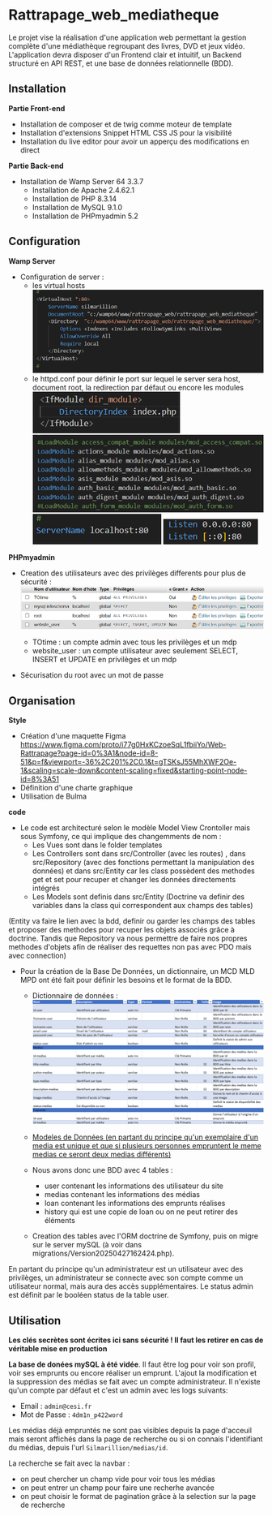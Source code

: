 # Rattrapage_web_mediatheque
Le projet vise la réalisation d'une application web permettant la gestion complète d'une médiathèque regroupant des livres, DVD et jeux vidéo. L'application devra disposer d'un Frontend clair et intuitif, un Backend structuré en API REST, et une base de données relationnelle (BDD).


## Installation

**Partie Front-end**
- Installation de composer et de twig comme moteur de template
- Installation d'extensions Snippet HTML CSS JS pour la visibilité
- Installation du live editor pour avoir un apperçu des modifications en direct

**Partie Back-end**
- Installation de Wamp Server 64 3.3.7
    - Installation de Apache 2.4.62.1
    - Installation de PHP 8.3.14
    - Installation de MySQL 9.1.0
    - Installation de PHPmyadmin 5.2


## Configuration

**Wamp Server**
- Configuration de server :
    - les virtual hosts ![alt text](imgREADME/image.png)
    - le httpd.conf pour définir le port sur lequel le server sera host, document root, la redirection par défaut ou encore les modules
    ![alt text](imgREADME/image-3.png)
    ![alt text](imgREADME/image-4.png)
    ![alt text](imgREADME/image-5.png)
    ![alt text](imgREADME/image-6.png)

**PHPmyadmin**
- Creation des utilisateurs avec des privilèges differents pour plus de sécurité : 
![alt text](imgREADME/image-2.png)
    - TOtime : un compte admin avec tous les privilèges et un mdp
    - website_user : un compte utilisateur avec seulement SELECT, INSERT et UPDATE en privilèges et un mdp

- Sécurisation du root avec un mot de passe




## Organisation

**Style**
- Création d'une maquette Figma 
https://www.figma.com/proto/i77g0HxKCzoeSqL1fbiiYo/Web-Rattrapage?page-id=0%3A1&node-id=8-51&p=f&viewport=-36%2C201%2C0.1&t=gTSKsJ55MhXWF2Oe-1&scaling=scale-down&content-scaling=fixed&starting-point-node-id=8%3A51
- Définition d'une charte graphique
- Utilisation de Bulma

**code**

- Le code est architecturé selon le modèle Model View Crontoller mais sous Symfony, ce qui implique des changemments de nom :
    - Les Vues sont dans le folder templates
    - Les Controllers sont dans src/Controller (avec les routes) , dans src/Repository (avec des fonctions permettant la manipulation des données) et dans src/Entity car les class possèdent des methodes get et set pour recuper et changer les données directements intégrés
    - Les Models sont definis dans src/Entity (Doctrine va definir des variables dans la class qui correspondent aux champs des tables)

 (Entity va faire le lien avec la bdd, definir ou garder les champs des tables et proposer des methodes pour recuper les objets associés grâce à doctrine. Tandis que Repository va nous permettre de faire nos propres methodes d'objets afin de réaliser des requettes non pas avec PDO mais avec connection)
 
- Pour la création de la Base De Données, un dictionnaire, un MCD MLD MPD ont été fait pour définir les besoins et le format de la BDD.
   - Dictionnaire de données : ![alt text](imgREADME/image-7.png)
   
   - [Modeles de Données (en partant du principe qu'un exemplaire d'un media est unique et que si plusieurs personnes empruntent le meme medias ce seront deux medias différents)](imgREADME/Data_Models_mediatheque.pdf)

   - Nous avons donc une BDD avec 4 tables : 
        - user contenant les informations des utilisateur du site
        - medias contenant les informations des médias
        - loan contenant les informations des emprunts réalises
        - history qui est une copie de loan ou on ne peut retirer des éléments

   - Creation des tables avec l'ORM doctrine de Symfony, puis on migre sur le server mySQL (à voir dans migrations/Version20250427162424.php). 

En partant du principe qu'un administrateur est un utilisateur avec des privilèges, un administrateur se connecte avec son compte comme un utilisateur normal, mais aura des accès supplémentaires. Le status admin est définit par le booléen status de la table user.


## Utilisation

**Les clés secrètes sont écrites ici sans sécurité ! Il faut les retirer en cas de véritable mise en production**

**La base de donées mySQL à été vidée**. Il faut être log pour voir son profil, voir ses emprunts ou encore réaliser un emprunt. L'ajout la modification et la suppression des médias se fait avec un compte administrateur. Il n'existe qu'un compte par défaut et c'est un admin avec les logs suivants:

- Email : ``` admin@cesi.fr ```
- Mot de Passe : ``` 4dm1n_p422word ```

Les médias déjà empruntés ne sont pas visibles depuis la page d'acceuil mais seront affichés dans la page de recherche ou si on connais l'identifiant du médias, depuis l'url ```Silmarillion/medias/id```.

La recherche se fait avec la navbar :
- on peut chercher un champ vide pour voir tous les médias
- on peut entrer un champ pour faire une recherhe avancée
- on peut choisir le format de pagination grâce à la selection sur la page de recherche